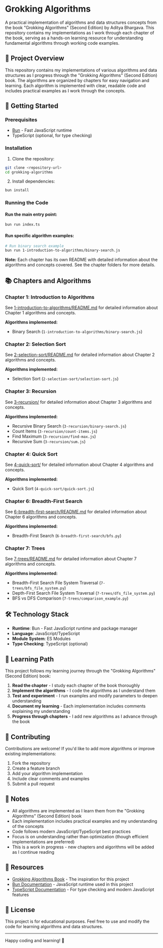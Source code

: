 # Grokking Algorithms

A practical implementation of algorithms and data structures concepts from the book "Grokking Algorithms" (Second Edition) by Aditya Bhargava. This repository contains my implementations as I work through each chapter of the book, serving as a hands-on learning resource for understanding fundamental algorithms through working code examples.

## 🎯 Project Overview

This repository contains my implementations of various algorithms and data structures as I progress through the "Grokking Algorithms" (Second Edition) book. The algorithms are organized by chapters for easy navigation and learning. Each algorithm is implemented with clear, readable code and includes practical examples as I work through the concepts.

## 🚀 Getting Started

### Prerequisites

- [Bun](https://bun.sh/) - Fast JavaScript runtime
- TypeScript (optional, for type checking)

### Installation

1. Clone the repository:
```bash
git clone <repository-url>
cd grokking-algorithms
```

2. Install dependencies:
```bash
bun install
```

### Running the Code

#### Run the main entry point:
```bash
bun run index.ts
```

#### Run specific algorithm examples:
```bash
# Run binary search example
bun run 1-introduction-to-algorithms/binary-search.js
```

**Note:** Each chapter has its own README with detailed information about the algorithms and concepts covered. See the chapter folders for more details.

## 📚 Chapters and Algorithms

### Chapter 1: Introduction to Algorithms
See [1-introduction-to-algorithms/README.md](1-introduction-to-algorithms/README.md) for detailed information about Chapter 1 algorithms and concepts.

**Algorithms implemented:**
- Binary Search (`1-introduction-to-algorithms/binary-search.js`)

### Chapter 2: Selection Sort
See [2-selection-sort/README.md](2-selection-sort/README.md) for detailed information about Chapter 2 algorithms and concepts.

**Algorithms implemented:**
- Selection Sort (`2-selection-sort/selection-sort.js`)

### Chapter 3: Recursion
See [3-recursion/](3-recursion/) for detailed information about Chapter 3 algorithms and concepts.

**Algorithms implemented:**
- Recursive Binary Search (`3-recursion/binary-search.js`)
- Count Items (`3-recursion/count-items.js`)
- Find Maximum (`3-recursion/find-max.js`)
- Recursive Sum (`3-recursion/sum.js`)

### Chapter 4: Quick Sort
See [4-quick-sort/](4-quick-sort/) for detailed information about Chapter 4 algorithms and concepts.

**Algorithms implemented:**
- Quick Sort (`4-quick-sort/quick-sort.js`)

### Chapter 6: Breadth-First Search
See [6-breadth-first-search/README.md](6-breadth-first-search/README.md) for detailed information about Chapter 6 algorithms and concepts.

**Algorithms implemented:**
- Breadth-First Search (`6-breadth-first-search/bfs.py`)

### Chapter 7: Trees
See [7-trees/README.md](7-trees/README.md) for detailed information about Chapter 7 algorithms and concepts.

**Algorithms implemented:**
- Breadth-First Search File System Traversal (`7-trees/bfs_file_system.py`)
- Depth-First Search File System Traversal (`7-trees/dfs_file_system.py`)
- BFS vs DFS Comparison (`7-trees/comparison_example.py`)

## 🛠️ Technology Stack

- **Runtime**: Bun - Fast JavaScript runtime and package manager
- **Language**: JavaScript/TypeScript
- **Module System**: ES Modules
- **Type Checking**: TypeScript (optional)

## 📖 Learning Path

This project follows my learning journey through the "Grokking Algorithms" (Second Edition) book:

1. **Read the chapter** - I study each chapter of the book thoroughly
2. **Implement the algorithms** - I code the algorithms as I understand them
3. **Test and experiment** - I run examples and modify parameters to deepen understanding
4. **Document my learning** - Each implementation includes comments explaining my understanding
5. **Progress through chapters** - I add new algorithms as I advance through the book

## 🤝 Contributing

Contributions are welcome! If you'd like to add more algorithms or improve existing implementations:

1. Fork the repository
2. Create a feature branch
3. Add your algorithm implementation
4. Include clear comments and examples
5. Submit a pull request

## 📝 Notes

- All algorithms are implemented as I learn them from the "Grokking Algorithms" (Second Edition) book
- Each implementation includes practical examples and my understanding of the concepts
- Code follows modern JavaScript/TypeScript best practices
- Focus is on understanding rather than optimization (though efficient implementations are preferred)
- This is a work in progress - new chapters and algorithms will be added as I continue reading

## 🔗 Resources

- [Grokking Algorithms Book](https://www.manning.com/books/grokking-algorithms) - The inspiration for this project
- [Bun Documentation](https://bun.sh/docs) - JavaScript runtime used in this project
- [TypeScript Documentation](https://www.typescriptlang.org/docs/) - For type checking and modern JavaScript features

## 📄 License

This project is for educational purposes. Feel free to use and modify the code for learning algorithms and data structures.

---

Happy coding and learning! 🚀
